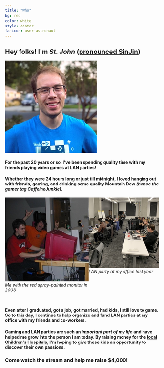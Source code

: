 ```yaml
---
title: "Who"
bg: red
color: white
style: center
fa-icon: user-astronaut
---
```


## Hey folks! I'm _**St. John**_ ([pronounced SinJin](https://en.wikipedia.org/wiki/St_John_(name)))

<span class="circle-img">
  <img src="img/stjohn.jpg" alt="St. John Johnson (me)" />
</span>

#### For the past 20 years or so, I've been spending quality time with my friends playing video games at LAN parties!

#### Whether they were **24 hours long** or just till midnight, I loved hanging out with friends, gaming, and drinking some quality Mountain Dew _(hence the gamer tag **CaffeineJunkie**)_.

<div style="display: inline-flex; padding-bottom: 2em;">
  <span class="circle-img circle-img-2x">
    <img src="img/lan-party.jpg" alt="Me with the red spray-painted monitor in 2003" />
    <em>Me with the red spray-painted monitor in 2003</em>
  </span>

  <span class="circle-img circle-img-2x">
    <img src="img/lan-party-work.jpg" alt="LAN party at my office last year" />
    <em>LAN party at my office last year</em>
  </span>
</div>

#### Even after I graduated, got a job, got married, had kids, **I still love to game.** So to this day, I continue to help organize and fund LAN parties at my office with my friends and co-workers.


#### Gaming and LAN parties are such an _important part of my life_ and have helped me grow into the person I am today.  By raising money for the [local Children's Hospitals](https://www.ucsfbenioffchildrens.org/), I'm hoping to give these kids an opportunity to discover their own passions.

### Come watch the stream and help me raise $4,000!
